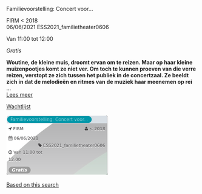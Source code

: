 Familievoorstelling: Concert voor...

FIRM < 2018  
06/06/2021 ESS2021\_familietheater0606  

Van 11:00 tot 12:00

*Gratis*

  

  

**Woutine, de kleine muis, droomt ervan om te reizen. Maar op haar kleine muizenpootjes komt ze niet ver. Om toch te kunnen proeven van die verre reizen, verstopt ze zich tussen het publiek in de concertzaal. Ze beeldt zich in dat de melodieën en ritmes van de muziek haar meenemen op rei**  ...  
[Lees meer](https://tickets.vgc.be/activity/subscribe/ESS2021_familietheater0606)

[Wachtlijst](https://tickets.vgc.be/activity/subscribe/ESS2021_familietheater0606)

![](62822.png)

[Based on this search](https://tickets.vgc.be/activity/index?&vrijeplaatsen=1&Age%5B%5D=3%2C4&entity=109)